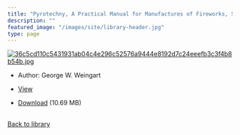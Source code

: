 ```yaml
---
title: "Pyrotechny, A Practical Manual for Manufactures of Fireworks, Signals, Flares & Pyrotechnic Displays"
description: ""
featured_image: "/images/site/library-header.jpg"
type: page
---
```


<a href="" target="_blank">![36c5cd110c5431931ab04c4e296c52576a9444e8192d7c24eeefb3c3f4b8b54b.jpg](/images/library/36c5cd110c5431931ab04c4e296c52576a9444e8192d7c24eeefb3c3f4b8b54b.jpg)</a>
* Author: George W. Weingart
* <a href="" target="_blank">View</a>

* [Download]() (10.69 MB)

<br />[Back to library](/library/)
